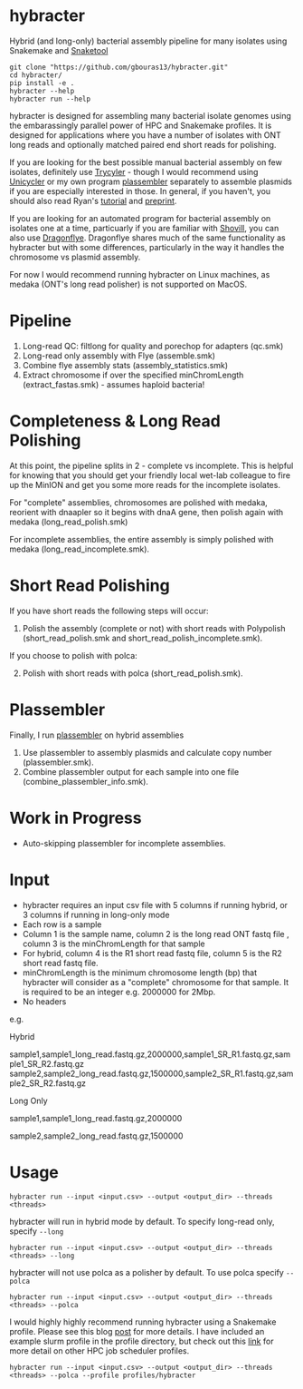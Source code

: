 # hybracter
Hybrid (and long-only) bacterial assembly pipeline for many isolates using Snakemake and [Snaketool](https://github.com/beardymcjohnface/Snaketool)

```
git clone "https://github.com/gbouras13/hybracter.git"
cd hybracter/
pip install -e .
hybracter --help
hybracter run --help
```

hybracter is designed for assembling many bacterial isolate genomes using the embarassingly parallel power of HPC and Snakemake profiles. It is designed for applications where you have a number of isolates with ONT long reads and optionally matched paired end short reads for polishing.

If you are looking for the best possible manual bacterial assembly on few isolates, definitely use [Trycyler](https://github.com/rrwick/Trycycler) - though I would recommend using [Unicycler](https://github.com/rrwick/Unicycler) or my own program [plassembler](https://github.com/gbouras13/plassembler) separately to assemble plasmids if you are especially interested in those. In general, if you haven't, you should also read Ryan's [tutorial](https://github.com/rrwick/Perfect-bacterial-genome-tutorial) and [preprint](https://preprints.scielo.org/index.php/scielo/preprint/view/5053/version/5357).

If you are looking for an automated program for bacterial assembly on isolates one at a time, particuarly if you are familiar with [Shovill](https://github.com/tseemann/shovill), you can also use [Dragonflye](https://github.com/rpetit3/dragonflye). Dragonflye shares much of the same functionality as hybracter but with some differences, particularly in the way it handles the chromosome vs plasmid assembly.

For now I would recommend running hybracter on Linux machines, as medaka (ONT's long read polisher) is not supported on MacOS.

Pipeline
==========

1. Long-read QC: filtlong for quality and porechop for adapters (qc.smk)
2. Long-read only assembly with Flye (assemble.smk)
3. Combine flye assembly stats (assembly_statistics.smk)
4. Extract chromosome if over the specified minChromLength (extract_fastas.smk) - assumes haploid bacteria!

Completeness & Long Read Polishing
===========

At this point, the pipeline splits in 2 - complete vs incomplete. This is helpful for knowing that you should get your friendly local wet-lab colleague to fire up the MinION and get you some more reads for the incomplete isolates.

For "complete" assemblies, chromosomes are polished with medaka, reorient with dnaapler so it begins with dnaA gene, then polish again with medaka (long_read_polish.smk)

For incomplete assemblies, the entire assembly is simply polished with medaka (long_read_incomplete.smk).

Short Read Polishing
===========

If you have short reads the following steps will occur:

1. Polish the assembly (complete or not) with short reads with Polypolish (short_read_polish.smk and short_read_polish_incomplete.smk).

If you choose to polish with polca:

2. Polish with short reads with polca (short_read_polish.smk).

Plassembler
===========

Finally, I run [plassembler](https://github.com/gbouras13/plassembler) on hybrid assemblies

1. Use plassembler to assembly plasmids and calculate copy number (plassembler.smk).
2. Combine plassembler output for each sample into one file (combine_plassembler_info.smk).

Work in Progress
==========
* Auto-skipping plassembler for incomplete assemblies.

Input
=======

* hybracter requires an input csv file with 5 columns if running hybrid, or 3 columns if running in long-only mode
* Each row is a sample
* Column 1 is the sample name, column 2 is the long read ONT fastq file , column 3 is the minChromLength for that sample
* For hybrid, column 4 is the R1 short read fastq file, column 5 is the R2 short read fastq file.
* minChromLength is the minimum chromosome length (bp) that hybracter will consider as a "complete" chromosome for that sample. It is required to be an integer e.g. 2000000 for 2Mbp. 
* No headers

e.g.

Hybrid

sample1,sample1_long_read.fastq.gz,2000000,sample1_SR_R1.fastq.gz,sample1_SR_R2.fastq.gz
sample2,sample2_long_read.fastq.gz,1500000,sample2_SR_R1.fastq.gz,sample2_SR_R2.fastq.gz

Long Only 

sample1,sample1_long_read.fastq.gz,2000000

sample2,sample2_long_read.fastq.gz,1500000


Usage
=======

```
hybracter run --input <input.csv> --output <output_dir> --threads <threads> 
```

hybracter will run in hybrid mode by default. To specify long-read only, specify `--long`

```
hybracter run --input <input.csv> --output <output_dir> --threads <threads> --long
```

hybracter will not use polca as a polisher by default. To use polca specify `--polca`

```
hybracter run --input <input.csv> --output <output_dir> --threads <threads> --polca
```

I would highly highly recommend running hybracter using a Snakemake profile. Please see this blog [post](https://fame.flinders.edu.au/blog/2021/08/02/snakemake-profiles-updated) for more details. I have included an example slurm profile in the profile directory, but check out this [link](https://github.com/Snakemake-Profiles) for more detail on other HPC job scheduler profiles. 

```
hybracter run --input <input.csv> --output <output_dir> --threads <threads> --polca --profile profiles/hybracter
```